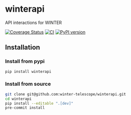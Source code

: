 # winterapi
API interactions for WINTER

[![Coverage Status](https://coveralls.io/repos/github/winter-telescope/winterapi/badge.svg?branch=tests)](https://coveralls.io/github/winter-telescope/winterapi?branch=tests)
[![CI](https://github.com/winter-telescope/winterapi/actions/workflows/continuous_integration.yml/badge.svg)](https://github.com/winter-telescope/winterapi/actions/workflows/continuous_integration.yml) 
[![PyPI version](https://badge.fury.io/py/winterapi.svg)](https://badge.fury.io/py/winterapi)

## Installation
### Install from pypi
```bash
pip install winterapi
```

### Install from source
```bash
git clone git@github.com:winter-telescope/winterapi.git
cd winterapi
pip install --editable ".[dev]"
pre-commit install
```
